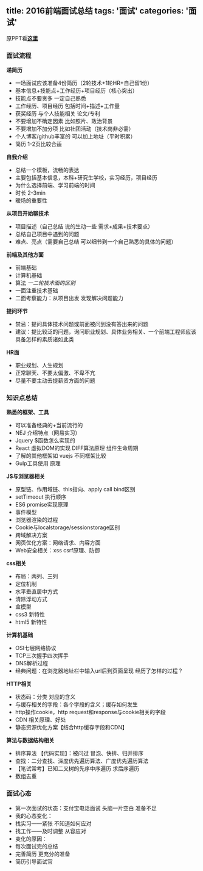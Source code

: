 title: 2016前端面试总结
tags: '面试'
categories: '面试'
---
原PPT看[**这里**](https://lihp2014.github.io/slides/FE-interview.html)

### 面试流程

**递简历**
- 一场面试应该准备4份简历（2轮技术+1轮HR+自己留1份）
 - 基本信息+技能点+工作经历+项目经历（核心突出）
 - 技能点不要贪多 一定自己熟悉
 - 工作经历、项目经历 包括时间+描述+工作量
 - 获奖经历 与个人技能相关 论文/专利
 - 不要增加不确定因素 比如照片、政治背景
 - 不要增加不加分项 比如社团活动（技术岗非必需）
 - 个人博客/github丰富的 可以加上地址（平时积累）
 - 简历 1-2页比较合适
<!-- more -->

**自我介绍**
- 总结一个模板，流畅的表达
- 主要包括基本信息，本科+研究生学校，实习经历，项目经历
- 为什么选择前端、学习前端的时间
- 时长 2-3min
- 暖场的重要性

**从项目开始聊技术**
- 项目描述（自己总结 说的生动一些 需求+成果+技术要点）
- 总结自己项目中遇到的问题
- 难点、亮点（需要自己总结 可以细节到一个自己熟悉的具体的问题）

**前端及其他方面**
- 前端基础
- 计算机基础
- 算法
*一二轮技术面的区别*
- 一面注重技术基础
- 二面考察能力：从项目出发 发现解决问题能力

**提问环节**
- 禁忌：提问具体技术问题或前面被问到没有答出来的问题
- 建议：提比较泛的问题，询问职业规划、具体业务相关、一个前端工程师应该具备怎样的素质诸如此类

**HR面**
- 职业规划、人生规划
- 正常聊天、不要太偏激、不卑不亢
- 尽量不要主动去提薪资方面的问题

### 知识点总结

**熟悉的框架、工具**
- 可以准备经典的+当前流行的
- NEJ 介绍特点（网易实习）
- Jquery $函数怎么实现的
- React 虚拟DOM的实现 DIFF算法原理 组件生命周期
- 了解的其他框架如 vuejs 不同框架比较
- Gulp工具使用 原理

**JS与浏览器相关**
- 原型链、作用域链、this指向、apply call bind区别
- setTimeout 执行顺序
- ES6 promise实现原理
- 事件模型
- 浏览器渲染的过程
- Cookie与localstorage/sessionstorage区别
- 跨域解决方案
- 网页优化方案：网络请求、内容方面
- Web安全相关：xss csrf原理、防御

**css相关**
- 布局：两列、三列
- 定位机制
- 水平垂直居中方式
- 清除浮动方式
- 盒模型
- css3 新特性
- html5 新特性

**计算机基础**
- OSI七层网络协议
- TCP三次握手四次挥手
- DNS解析过程
- 经典问题：在浏览器地址栏中输入url后到页面呈现 经历了怎样的过程？

**HTTP相关**
- 状态码：分类 对应的含义
- 与缓存相关的字段：各个字段的含义；缓存如何发生
- http操作cookie，http request和response与cookie相关的字段
- CDN 相关原理、好处
- 静态资源优化方案【结合http缓存字段和CDN】

**算法与数据结构相关**
- 排序算法 【代码实现】：被问过 冒泡、快排、归并排序
- 查找：二分查找、深度优先遍历算法、广度优先遍历算法
- 【笔试常考】已知二叉树的先序中序遍历 求后序遍历
- 数组去重

### 面试心态
- 第一次面试的状态：支付宝电话面试 头脑一片空白 准备不足
- 我的心态变化：
 - 找实习——紧张 不知道如何应对
 - 找工作——及时调整 从容应对
- 变化的原因：
 - 每次面试完的总结
 - 完善简历 更充分的准备
 - 简历引导面试官





